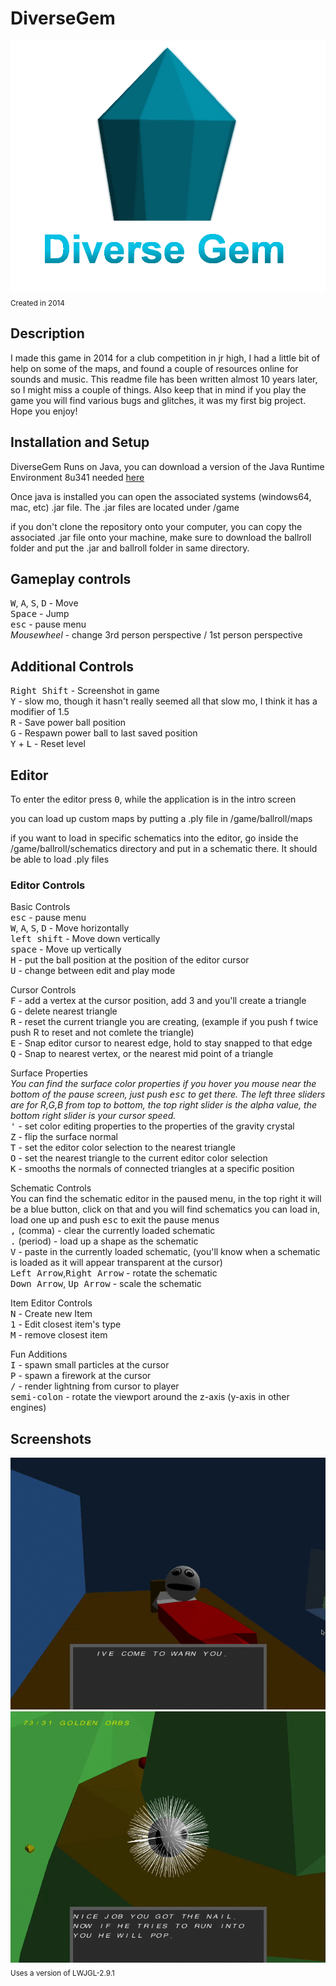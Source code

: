 # DiverseGem

![Diverse Gem Logo](assets/pictures/DiverseGemLogo2.PNG)
<sub>Created in 2014</sub>

## Description

I made this game in 2014 for a club competition in jr high, I had a little bit of help on some of the maps, and found a couple of resources online for sounds and music. This readme file has been written almost 10 years later, so I might miss a couple of things. Also keep that in mind if you play the game you will find various bugs and glitches, it was my first big project. Hope you enjoy!

## Installation and Setup

DiverseGem Runs on Java, you can download a version of the Java Runtime Environment 8u341 needed [here](https://www.oracle.com/java/technologies/javase/javase8u211-later-archive-downloads.html)

Once java is installed you can open the associated systems (windows64, mac, etc) .jar file.
The .jar files are located under /game<br />

if you don't clone the repository onto your computer, you can copy the associated .jar file onto your machine, make sure to download the ballroll folder and put the .jar and ballroll folder in same directory.<br />

## Gameplay controls

<kbd>W</kbd>, <kbd>A</kbd>, <kbd>S</kbd>, <kbd>D</kbd> - Move<br />
<kbd>Space</kbd> - Jump<br />
<kbd>esc</kbd> - pause menu<br />
_Mousewheel_ - change 3rd person perspective / 1st person perspective<br />

## Additional Controls

<kbd>Right Shift</kbd> - Screenshot in game<br />
<kbd>Y</kbd> - slow mo, though it hasn't really seemed all that slow mo, I think it has a modifier of 1.5<br />
<kbd>R</kbd> - Save power ball position<br />
<kbd>G</kbd> - Respawn power ball to last saved position<br />
<kbd>Y</kbd> + <kbd>L</kbd> - Reset level<br />

## Editor

To enter the editor press <kbd>0</kbd>, while the application is in the intro screen<br />

you can load up custom maps by putting a .ply file in /game/ballroll/maps<br />

if you want to load in specific schematics into the editor, go inside the /game/ballroll/schematics directory and put in a schematic there. It should be able to load .ply files<br />

### Editor Controls

Basic Controls<br />
<kbd>esc</kbd> - pause menu<br />
<kbd>W</kbd>, <kbd>A</kbd>, <kbd>S</kbd>, <kbd>D</kbd> - Move horizontally<br />
<kbd>left shift</kbd> - Move down vertically<br />
<kbd>space</kbd> - Move up vertically<br />
<kbd>H</kbd> - put the ball position at the position of the editor cursor<br />
<kbd>U</kbd> - change between edit and play mode<br />

Cursor Controls<br />
<kbd>F</kbd> - add a vertex at the cursor position, add 3 and you'll create a triangle<br />
<kbd>G</kbd> - delete nearest triangle<br />
<kbd>R</kbd> - reset the current triangle you are creating, (example if you push f twice push R to reset and not comlete the triangle)<br />
<kbd>E</kbd> - Snap editor cursor to nearest edge, hold to stay snapped to that edge<br />
<kbd>Q</kbd> - Snap to nearest vertex, or the nearest mid point of a triangle<br />

Surface Properties<br />
_You can find the surface color properties if you hover you mouse near the bottom of the pause screen, just push <kbd>esc</kbd> to get there. The left three sliders are for R,G,B from top to bottom, the top right slider is the alpha value, the bottom right slider is your cursor speed._<br />
<kbd>'</kbd> - set color editing properties to the properties of the gravity crystal<br />
<kbd>Z</kbd> - flip the surface normal<br />
<kbd>T</kbd> - set the editor color selection to the nearest triangle<br />
<kbd>O</kbd> - set the nearest triangle to the current editor color selection<br />
<kbd>K</kbd> - smooths the normals of connected triangles at a specific position<br />

Schematic Controls<br />
You can find the schematic editor in the paused menu, in the top right it will be a blue button, click on that and you will find schematics you can load in, load one up and push <kbd>esc</kbd> to exit the pause menus <br />
<kbd>,</kbd> (comma) - clear the currently loaded schematic<br />
<kbd>.</kbd> (period) - load up a shape as the schematic<br />
<kbd>V</kbd> - paste in the currently loaded schematic, (you'll know when a schematic is loaded as it will appear transparent at the cursor)<br />
<kbd>Left Arrow</kbd>,<kbd>Right Arrow</kbd> - rotate the schematic<br />
<kbd>Down Arrow</kbd>, <kbd>Up Arrow</kbd> - scale the schematic<br />

Item Editor Controls<br />
<kbd>N</kbd> - Create new Item<br />
<kbd>1</kbd> - Edit closest item's type<br />
<kbd>M</kbd> - remove closest item<br />

Fun Additions<br />
<kbd>I</kbd> - spawn small particles at the cursor<br />
<kbd>P</kbd> - spawn a firework at the cursor<br />
<kbd>/</kbd> - render lightning from cursor to player<br />
<kbd>semi-colon</kbd> - rotate the viewport around the z-axis (y-axis in other engines)<br />

## Screenshots

![Storyline Gif](assets/gifs/Warning-BallRoll.gif)
![Ball Popping Gif](assets/gifs/Pop-BallRoll.gif)
<sub> Uses a version of LWJGL-2.9.1 </sub>
